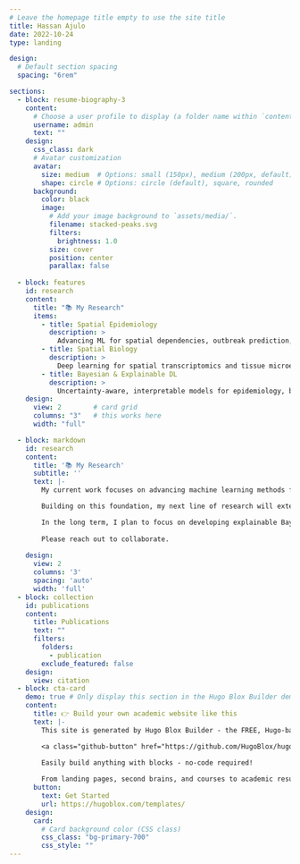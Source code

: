 ```yaml
---
# Leave the homepage title empty to use the site title
title: Hassan Ajulo
date: 2022-10-24
type: landing

design:
  # Default section spacing
  spacing: "6rem"

sections:
  - block: resume-biography-3
    content:
      # Choose a user profile to display (a folder name within `content/authors/`)
      username: admin
      text: ""
    design:
      css_class: dark
      # Avatar customization
      avatar:
        size: medium  # Options: small (150px), medium (200px, default), large (320px), xl (400px), xxl (500px)
        shape: circle # Options: circle (default), square, rounded
      background:
        color: black
        image:
          # Add your image background to `assets/media/`.
          filename: stacked-peaks.svg
          filters:
            brightness: 1.0
          size: cover
          position: center
          parallax: false
    
  - block: features
    id: research
    content:
      title: "📚 My Research"
      items:
        - title: Spatial Epidemiology
          description: >
            Advancing ML for spatial dependencies, outbreak prediction, hotspot detection, and risk mapping.
        - title: Spatial Biology
          description: >
            Deep learning for spatial transcriptomics and tissue microenvironments; biomarkers and heterogeneity.
        - title: Bayesian & Explainable DL
          description: >
            Uncertainty-aware, interpretable models for epidemiology, biology, climate, and air quality.
    design:
      view: 2        # card grid
      columns: "3"   # this works here
      width: "full"

  - block: markdown
    id: research
    content:
      title: '📚 My Research'
      subtitle: ''
      text: |-
        My current work focuses on advancing machine learning methods for spatial epidemiology. Traditional epidemiological models often struggle to capture nonlinear spatial dependencies and interactions among multiple risk factors. To address this, I have been exploring approaches that integrate spatial autocorrelation and machine learning to improve outbreak prediction, hotspot detection, and disease risk mapping. This research provides more accurate and fine-grained insights into disease dynamics, which can support early intervention strategies and better allocation of health resources.

        Building on this foundation, my next line of research will extend into deep learning methods for spatial biology, particularly in the context of spatial transcriptomics and cellular microenvironments. Deep learning models offer unique capabilities for modeling high-dimensional, spatially structured biological data. My goal is to leverage these models to uncover novel biomarkers, characterize tissue heterogeneity, and better understand spatial organization in biological systems. This work has the potential to significantly advance fields such as cancer biology, neuroscience, and precision medicine.

        In the long term, I plan to focus on developing explainable Bayesian deep learning methods for applications across both epidemiology and biology. Bayesian approaches provide principled mechanisms for uncertainty   quantification, which is especially critical in biomedical contexts where decisions can have profound consequences. By combining Bayesian deep learning with explainability frameworks, I aim to create models that are not only accurate but also transparent, trustworthy, and actionable. Such methods could, for example, provide outbreak predictions with quantified confidence levels in epidemiology, enable robust biomarker discovery with interpretable biological insights, or provide climate and air quality forecasts with uncertainty estimates in environmental science.
    
        Please reach out to collaborate.
    
    design:
      view: 2
      columns: '3'
      spacing: 'auto'
      width: 'full'
  - block: collection
    id: publications
    content:
      title: Publications
      text: ""
      filters:
        folders:
          - publication
        exclude_featured: false
    design:
      view: citation
  - block: cta-card
    demo: true # Only display this section in the Hugo Blox Builder demo site
    content:
      title: 👉 Build your own academic website like this
      text: |-
        This site is generated by Hugo Blox Builder - the FREE, Hugo-based open source website builder trusted by 250,000+ academics like you.

        <a class="github-button" href="https://github.com/HugoBlox/hugo-blox-builder" data-color-scheme="no-preference: light; light: light; dark: dark;" data-icon="octicon-star" data-size="large" data-show-count="true" aria-label="Star HugoBlox/hugo-blox-builder on GitHub">Star</a>

        Easily build anything with blocks - no-code required!
        
        From landing pages, second brains, and courses to academic resumés, conferences, and tech blogs.
      button:
        text: Get Started
        url: https://hugoblox.com/templates/
    design:
      card:
        # Card background color (CSS class)
        css_class: "bg-primary-700"
        css_style: ""
---
```

